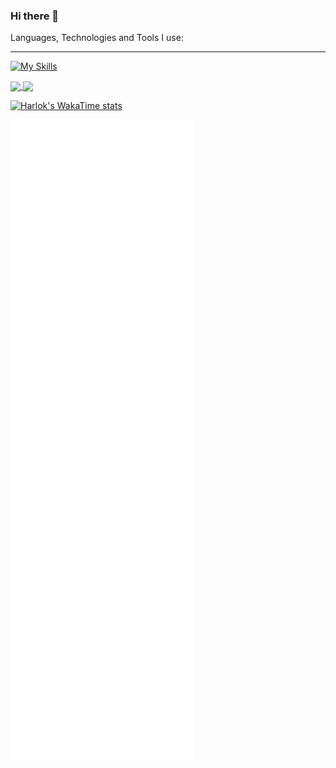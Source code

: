 ### Hi there 👋

Languages, Technologies and Tools I use:

<hr>

[![My Skills](https://skillicons.dev/icons?i=bash,bootstrap,css,react,discordjs,flutter,express,git,github,html,js,linux,mysql,nextjs,npm,nodejs,postgres,postman,prisma,redux,sass,supabase,tailwind,ts,vite,vscode,yarn,arch&perline=8)](https://skillicons.dev)

<a href="https://github.com/anuraghazra/github-readme-stats">
  <img height=150 align="center" src="https://github-readme-stats.vercel.app/api?username=JoeJoeflyn&show_icons=true&theme=radical" />
</a>
<a href="https://github.com/anuraghazra/convoychat">
  <img height=150 align="center" src="https://github-readme-stats.vercel.app/api/top-langs/?username=JoeJoeflyn&layout=compact&theme=radical" />
</a>

[![Harlok's WakaTime stats](https://github-readme-stats.vercel.app/api/wakatime?username=Joe_juicer03&layout=compact&theme=radical)](https://github.com/anuraghazra/github-readme-stats)

![Metrics](/github-metrics.svg)
